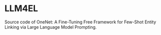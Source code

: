 # LLM4EL
Source code of OneNet: A Fine-Tuning Free Framework for Few-Shot Entity Linking via Large Language Model Prompting.